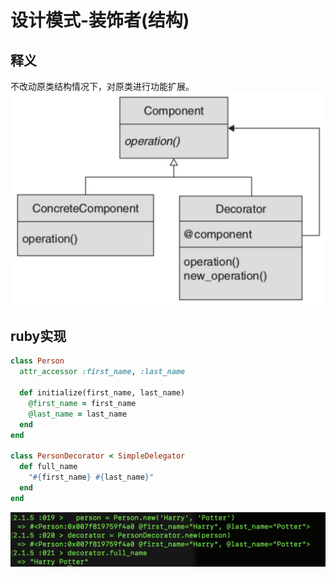 # 设计模式-装饰者(结构)

## 释义
不改动原类结构情况下，对原类进行功能扩展。
![image](./pattern_decorator_uml.png)
## ruby实现

```ruby
class Person
  attr_accessor :first_name, :last_name

  def initialize(first_name, last_name)
    @first_name = first_name
    @last_name = last_name
  end
end

class PersonDecorator < SimpleDelegator
  def full_name
    "#{first_name} #{last_name}"
  end
end
```
![image](./pattern_decorator.png)
